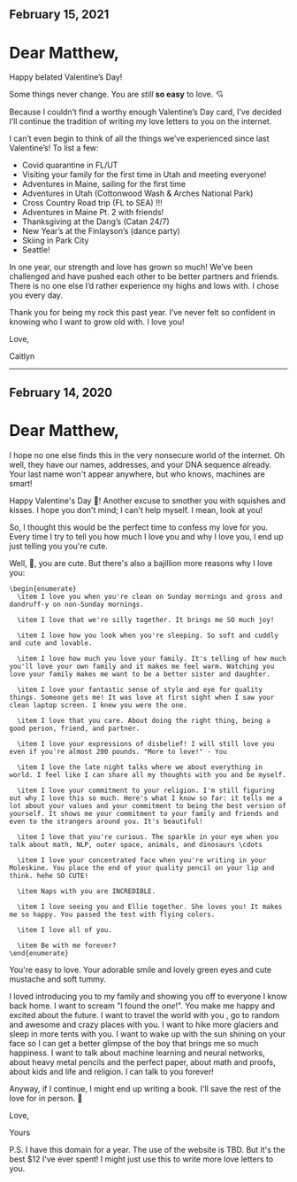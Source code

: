 ## February 15, 2021

# Dear Matthew,

Happy belated Valentine’s Day! 

Some things never change. You are *still* **so easy** to love. 💘

Because I couldn’t find a worthy enough Valentine’s Day card, I’ve decided I’ll continue the tradition of writing my love letters to you on the internet.

I can’t even begin to think of all the things we’ve experienced since last Valentine’s! To list a few:

- Covid quarantine in FL/UT
- Visiting your family for the first time in Utah and meeting everyone!
- Adventures in Maine, sailing for the first time
- Adventures in Utah (Cottonwood Wash & Arches National Park)
- Cross Country Road trip (FL to SEA) !!! 
- Adventures in Maine Pt. 2 with friends!
- Thanksgiving at the Dang’s (Catan 24/7)
- New Year’s at the Finlayson’s (dance party)
- Skiing in Park City
- Seattle! 

In one year, our strength and love has grown so much! We’ve been challenged and have pushed each other to be better partners and friends. There is no one else I’d rather experience my highs and lows with. I chose you every day.

Thank you for being my rock this past year. I’ve never felt so confident in knowing who I want to grow old with. I love you! 

Love,

Caitlyn

------

## February 14, 2020

# Dear Matthew,

I hope no one else finds this in the very nonsecure world of the internet. Oh well, they have our names, addresses, and your DNA sequence already. Your last name won't appear anywhere, but who knows, machines are smart!

Happy Valentine's Day 💌! Another excuse to smother you with squishes and kisses. I hope you don't mind; I can't help myself. I mean, look at you!

So, I thought this would be the perfect time to confess my love for you. Every time I try to tell you how much I love you and why I love you, I end up just telling you you're cute.

Well, 🍯, you are cute. But there's also a bajillion more reasons why I love you:

```
\begin{enumerate}
  \item I love you when you're clean on Sunday mornings and gross and dandruff-y on non-Sunday mornings. 
  
  \item I love that we're silly together. It brings me SO much joy!
  
  \item I love how you look when you're sleeping. So soft and cuddly and cute and lovable.
  
  \item I love how much you love your family. It's telling of how much you'll love your own family and it makes me feel warm. Watching you love your family makes me want to be a better sister and daughter.
  
  \item I love your fantastic sense of style and eye for quality things. Someone gets me! It was love at first sight when I saw your clean laptop screen. I knew you were the one. 
  
  \item I love that you care. About doing the right thing, being a good person, friend, and partner. 
  
  \item I love your expressions of disbelief! I will still love you even if you're almost 200 pounds. "More to love!" - You
  
  \item I love the late night talks where we about everything in world. I feel like I can share all my thoughts with you and be myself.
  
  \item I love your commitment to your religion. I'm still figuring out why I love this so much. Here's what I know so far: it tells me a lot about your values and your commitment to being the best version of yourself. It shows me your commitment to your family and friends and even to the strangers around you. It's beautiful!
  
  \item I love that you're curious. The sparkle in your eye when you talk about math, NLP, outer space, animals, and dinosaurs \cdots
  
  \item I love your concentrated face when you're writing in your Moleskine. You place the end of your quality pencil on your lip and think. hehe SO CUTE!
  
  \item Naps with you are INCREDIBLE.
  
  \item I love seeing you and Ellie together. She loves you! It makes me so happy. You passed the test with flying colors.
    
  \item I love all of you.
  
  \item Be with me forever?
\end{enumerate}
```

You're easy to love. Your adorable smile and lovely green eyes and cute mustache and soft tummy.

I loved introducing you to my family and showing you off to everyone I know back home. I want to scream "I found the *one*!". You make me happy and excited about the future. I want to travel the world with you , go to random and awesome and crazy places with you. I want to hike more glaciers and sleep in more tents with you. I want to wake up with the sun shining on your face so I can get a better glimpse of the boy that brings me so much happiness. I want to talk about machine learning and neural networks, about heavy metal pencils and the perfect paper, about math and proofs, about kids and life and religion. I can talk to you forever!

Anyway, if I continue, I might end up writing a book. I'll save the rest of the love for in person. 🥰

Love,

Yours

P.S. I have this domain for a year. The use of the website is TBD. But it's the best $12 I've ever spent! I might just use this to write more love letters to you.